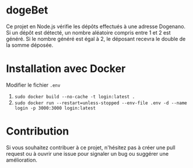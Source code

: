 # dogeBet
Ce projet en Node.js vérifie les dépôts effectués à une adresse Dogenano. Si un dépôt est détecté, un nombre aléatoire compris entre 1 et 2 est généré. Si le nombre généré est égal à 2, le déposant recevra le double de la somme déposée.

# Installation avec Docker

Modifier le fichier `.env`

1) `sudo docker build --no-cache -t login:latest .`
2) `sudo docker run --restart=unless-stopped --env-file .env -d --name login -p 3000:3000 login:latest`

# Contribution

Si vous souhaitez contribuer à ce projet, n'hésitez pas à créer une pull request ou à ouvrir une issue pour signaler un bug ou suggérer une amélioration.
